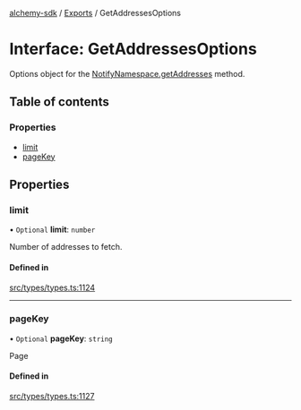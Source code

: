 [alchemy-sdk](../README.md) / [Exports](../modules.md) / GetAddressesOptions

# Interface: GetAddressesOptions

Options object for the [NotifyNamespace.getAddresses](../classes/NotifyNamespace.md#getaddresses) method.

## Table of contents

### Properties

- [limit](GetAddressesOptions.md#limit)
- [pageKey](GetAddressesOptions.md#pagekey)

## Properties

### limit

• `Optional` **limit**: `number`

Number of addresses to fetch.

#### Defined in

[src/types/types.ts:1124](https://github.com/alchemyplatform/alchemy-sdk-js/blob/311be54/src/types/types.ts#L1124)

___

### pageKey

• `Optional` **pageKey**: `string`

Page

#### Defined in

[src/types/types.ts:1127](https://github.com/alchemyplatform/alchemy-sdk-js/blob/311be54/src/types/types.ts#L1127)
